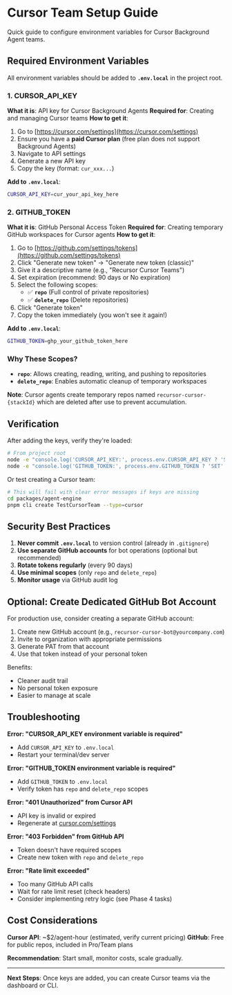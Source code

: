 # Cursor Team Setup Guide

Quick guide to configure environment variables for Cursor Background Agent teams.

## Required Environment Variables

All environment variables should be added to **`.env.local`** in the project root.

### 1. CURSOR_API_KEY

**What it is**: API key for Cursor Background Agents
**Required for**: Creating and managing Cursor teams
**How to get it**:

1. Go to [https://cursor.com/settings](https://cursor.com/settings)
2. Ensure you have a **paid Cursor plan** (free plan does not support Background Agents)
3. Navigate to API settings
4. Generate a new API key
5. Copy the key (format: `cur_xxx...`)

**Add to `.env.local`**:
```bash
CURSOR_API_KEY=cur_your_api_key_here
```

### 2. GITHUB_TOKEN

**What it is**: GitHub Personal Access Token
**Required for**: Creating temporary GitHub workspaces for Cursor agents
**How to get it**:

1. Go to [https://github.com/settings/tokens](https://github.com/settings/tokens)
2. Click "Generate new token" → "Generate new token (classic)"
3. Give it a descriptive name (e.g., "Recursor Cursor Teams")
4. Set expiration (recommend: 90 days or No expiration)
5. Select the following scopes:
   - ✅ **`repo`** (Full control of private repositories)
   - ✅ **`delete_repo`** (Delete repositories)
6. Click "Generate token"
7. Copy the token immediately (you won't see it again!)

**Add to `.env.local`**:
```bash
GITHUB_TOKEN=ghp_your_github_token_here
```

### Why These Scopes?

- **`repo`**: Allows creating, reading, writing, and pushing to repositories
- **`delete_repo`**: Enables automatic cleanup of temporary workspaces

**Note**: Cursor agents create temporary repos named `recursor-cursor-{stackId}` which are deleted after use to prevent accumulation.

## Verification

After adding the keys, verify they're loaded:

```bash
# From project root
node -e "console.log('CURSOR_API_KEY:', process.env.CURSOR_API_KEY ? 'SET' : 'NOT SET')"
node -e "console.log('GITHUB_TOKEN:', process.env.GITHUB_TOKEN ? 'SET' : 'NOT SET')"
```

Or test creating a Cursor team:

```bash
# This will fail with clear error messages if keys are missing
cd packages/agent-engine
pnpm cli create TestCursorTeam --type=cursor
```

## Security Best Practices

1. **Never commit `.env.local`** to version control (already in `.gitignore`)
2. **Use separate GitHub accounts** for bot operations (optional but recommended)
3. **Rotate tokens regularly** (every 90 days)
4. **Use minimal scopes** (only `repo` and `delete_repo`)
5. **Monitor usage** via GitHub audit log

## Optional: Create Dedicated GitHub Bot Account

For production use, consider creating a separate GitHub account:

1. Create new GitHub account (e.g., `recursor-cursor-bot@yourcompany.com`)
2. Invite to organization with appropriate permissions
3. Generate PAT from that account
4. Use that token instead of your personal token

Benefits:
- Cleaner audit trail
- No personal token exposure
- Easier to manage at scale

## Troubleshooting

**Error: "CURSOR_API_KEY environment variable is required"**
- Add `CURSOR_API_KEY` to `.env.local`
- Restart your terminal/dev server

**Error: "GITHUB_TOKEN environment variable is required"**
- Add `GITHUB_TOKEN` to `.env.local`
- Verify token has `repo` and `delete_repo` scopes

**Error: "401 Unauthorized" from Cursor API**
- API key is invalid or expired
- Regenerate at [cursor.com/settings](https://cursor.com/settings)

**Error: "403 Forbidden" from GitHub API**
- Token doesn't have required scopes
- Create new token with `repo` and `delete_repo`

**Error: "Rate limit exceeded"**
- Too many GitHub API calls
- Wait for rate limit reset (check headers)
- Consider implementing retry logic (see Phase 4 tasks)

## Cost Considerations

**Cursor API**: ~$2/agent-hour (estimated, verify current pricing)
**GitHub**: Free for public repos, included in Pro/Team plans

**Recommendation**: Start small, monitor costs, scale gradually.

---

**Next Steps**: Once keys are added, you can create Cursor teams via the dashboard or CLI.
